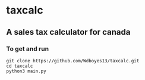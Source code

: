 # taxcalc

## A sales tax calculator for canada

### To get and run

`git clone https://github.com/Wdboyes13/taxcalc.git`  
`cd taxcalc`  
`python3 main.py`  
